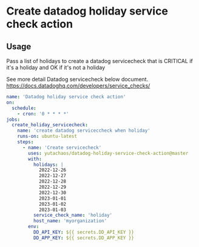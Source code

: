 
# Create datadog holiday service check action

## Usage
Pass a list of holidays to create a datadog servicecheck that is CRITICAL if it's a holiday and OK if it's not a holiday

See more detail Datadog servicecheck below document.
https://docs.datadoghq.com/developers/service_checks/

```yaml
name: 'Datadog holiday service check action'
on:
  schedule:
    - cron: '0 * * * *'
jobs:
  create_holiday_servicecheck:
    name: 'create datadog serviceccheck when holiday'
    runs-on: ubuntu-latest
    steps:
      - name: 'Create servicecheck'
        uses: yutachaos/datadog-holiday-service-check-action@master
        with:
          holidays: |
            2022-12-26
            2022-12-27
            2022-12-28
            2022-12-29
            2022-12-30
            2023-01-01
            2023-01-02
            2023-01-03
          service_check_name: 'holiday'
          host_name: 'myorganization'
        env:
          DD_API_KEY: ${{ secrets.DD_API_KEY }}
          DD_APP_KEY: ${{ secrets.DD_APP_KEY }}
 ```
